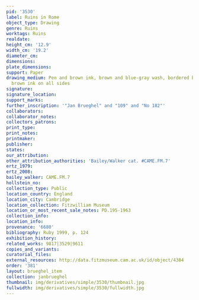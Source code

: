 ```yaml
---
pid: '3530'
label: Ruins in Rome
object_type: Drawing
genre: Ruins
worktags: Ruins
realdate:
height_cm: '12.9'
width_cm: '19.2'
diameter_cm:
dimensions:
plate_dimensions:
support: Paper
drawing_medium: Pen and brown ink, brown and blue-gray wash, bordered by a line of
  brown ink on all sides
signature:
signature_location:
support_marks:
further_inscription: '"Jan Brueghel" and "109" and "No 182"'
collaborators:
collaborator_notes:
collectors_patrons:
print_type:
print_notes:
printmaker:
publisher:
states:
our_attribution:
other_attribution_authorities: 'Bailey/Walker cat. #CAME.FM.7'
ertz_1979:
ertz_2008:
bailey_walker: CAME.FM.7
hollstein_no:
collection_type: Public
location_country: England
location_city: Cambridge
location_collection: Fitzwilliam Museum
location_or_most_recent_sale_notes: PD.195-1963
collection_info:
location_info:
provenance: '6680'
bibliography: Ruby 1999, p. 124
exhibition_history:
related_works: 9817|3529|9611
copies_and_variants:
curatorial_files:
external_resources: http://data.fitzmuseum.cam.ac.uk/id/object/4384
order: '381'
layout: brueghel_item
collection: janbrueghel
thumbnail: img/derivatives/simple/3530/thumbnail.jpg
fullwidth: img/derivatives/simple/3530/fullwidth.jpg
---
```

